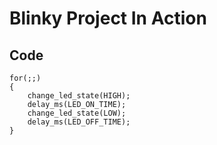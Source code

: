 # Blinky Project In Action

## Code
	for(;;)
	{
        change_led_state(HIGH);
		delay_ms(LED_ON_TIME);
        change_led_state(LOW);
		delay_ms(LED_OFF_TIME);	
	}

